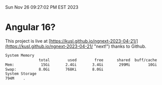 Sun Nov 26 09:27:02 PM EST 2023

# Angular 16?


This project is live at [https://kusl.github.io/ngnext-2023-04-21/](https://kusl.github.io/ngnext-2023-04-21/ "next!") thanks to Github.

```bash
System Memory
               total        used        free      shared  buff/cache   available
Mem:            15Gi       2.4Gi       3.4Gi       299Mi        10Gi        12Gi
Swap:          8.0Gi       768Ki       8.0Gi
System Storage
794M	.
